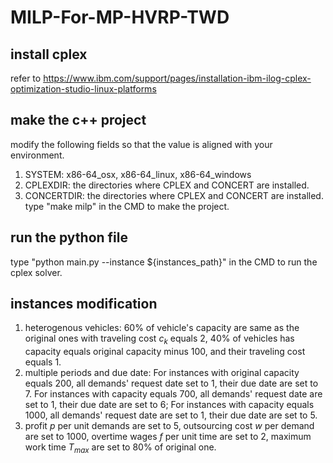 # MILP-For-MP-HVRP-TWD
## install cplex
refer to https://www.ibm.com/support/pages/installation-ibm-ilog-cplex-optimization-studio-linux-platforms
## make the c++ project
modify the following fields so that the value is aligned with your environment.
1. SYSTEM: x86-64_osx, x86-64_linux, x86-64_windows
2. CPLEXDIR: the directories where CPLEX and CONCERT are installed.
3. CONCERTDIR: the directories where CPLEX and CONCERT are installed.
type "make milp" in the CMD to make the project.
## run the python file
type "python main.py --instance ${instances_path}" in the CMD to run the cplex solver.
## instances modification
1. heterogenous vehicles: 60% of vehicle's capacity are same as the original ones with traveling cost $c_k$ equals 2, 40% of vehicles has capacity equals original capacity minus 100, and their traveling cost equals 1.
2. multiple periods and due date: For instances with original capacity equals 200, all demands' request date set to 1, their due date are set to 7. For instances with capacity equals 700, all demands' request date are set to 1, their due date are set to 6; For instances with capacity equals 1000, all demands' request date are set to 1, their due date are set to 5.
3. profit $p$ per unit demands are set to 5, outsourcing cost $w$ per demand are set to 1000, overtime wages $f$ per unit time are set to 2, maximum work time $T_{max}$ are set to 80% of original one.